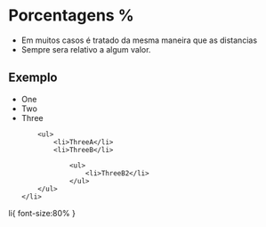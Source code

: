 # Porcentagens %

* Em muitos casos é tratado da mesma maneira que as distancias <length>
* Sempre sera relativo a algum valor. 

## Exemplo

<ul>
    <li>One</li>
    <li>Two</li>
    <li>Three

        <ul> 
            <li>ThreeA</li>
            <li>ThreeB</li>

                <ul> 
                    <li>ThreeB2</li>
                </ul>
        </ul>
    </li>
</ul>

li{
    font-size:80%
}